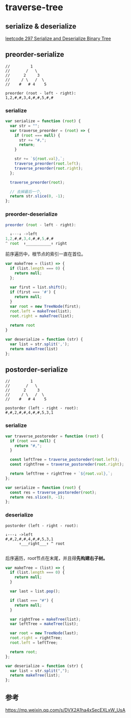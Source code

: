 # traverse-tree



## serialize & deserialize

[leetcode 297 Serialize and Deserialize Binary Tree](https://leetcode.com/problems/serialize-and-deserialize-binary-tree/)

## preorder-serialize

```
//         1
//       /   \
//      2     3
//     / \   /  \
//    #   # 4    5

preorder (root - left - right):
1,2,#,#,3,4,#,#,5,#,#
```

### serialize

```js
var serialize = function (root) {
  var str = "";
  var traverse_preorder = (root) => {
    if (root === null) {
      str += "#,";
      return;
    }

    str += `${root.val},`;
    traverse_preorder(root.left);
    traverse_preorder(root.right);
  };

  traverse_preorder(root);

  // 去掉最后一个,
  return str.slice(0, -1);
};
```

### preorder-deserialize

```js
preorder (root - left - right):

  ↓---↓ ->left
1,2,#,#,3,4,#,#,5,#,#
^ root  ↑___________↑ right

```

前序遍历中，根节点的索引一直在首位。

```js
var makeTree = (list) => {
  if (list.length === 0) {
    return null;
  };
  
  var first = list.shift();
  if (first === '#') {
    return null;
  }
  var root = new TreeNode(first);
  root.left = makeTree(list);
  root.right = makeTree(list);
  
  return root
}

var deserialize = function (str) {
  var list = str.split(',');
  return makeTree(list)
};
```



## postorder-serialize

```
//         1
//       /   \
//      2     3
//     / \   /  \
//    #   # 4    5

postorder (left - right - root):
#,#,2,#,#,4,#,#,5,3,1
```

### serialize

```js
var traverse_postoreder = function (root) {
  if (root === null) {
    return "#,";
  }

  const leftTree = traverse_postoreder(root.left);
  const rightTree = traverse_postoreder(root.right);

  return leftTree + rightTree + `${root.val},`;
};

var serialize = function (root) {
  const res = traverse_postoreder(root);
  return res.slice(0, -1);
};
```

### deserialize

```
postorder (left - right - root):

↓---↓ ->left
#,#,2,#,#,4,#,#,5,3,1
      ↑___right___↑ ^ root
  
```

后序遍历，root节点在末尾，并且得**先构建右子树。**

```js
var makeTree = (list) => {
  if (list.length === 0) {
    return null;
  }

  var last = list.pop();

  if (last === "#") {
    return null;
  }

  var rightTree = makeTree(list);
  var leftTree = makeTree(list);

  var root = new TreeNode(last);
  root.right = rightTree;
  root.left = leftTree;

  return root;
};

var deserialize = function (str) {
  var list = str.split(",");
  return makeTree(list);
};
```



## 参考

https://mp.weixin.qq.com/s/DVX2A1ha4xSecEXLxW_UsA